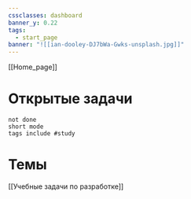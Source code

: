 ```yaml
---
cssclasses: dashboard
banner_y: 0.22
tags:
  - start_page
banner: "![[ian-dooley-DJ7bWa-Gwks-unsplash.jpg]]"
---
```

[[Home_page]]
# Открытые задачи
```task
not done
short mode
tags include #study
```

# Темы
[[Учебные задачи по разработке]]
